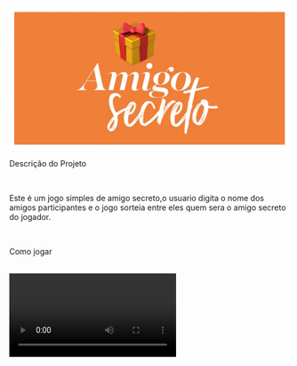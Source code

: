 <img src = "https://github.com/edjonesgley/amigo_secreto/blob/main/challenge-amigo-secreto_pt-main/assets/amigo.png" alt = "Foto com o nome do projeto">
<p>Descrição do Projeto</p>
<br>
<p>Este é um jogo simples de amigo secreto,o usuario digita o nome dos amigos participantes e o jogo sorteia entre eles quem sera o amigo secreto do jogador.</p>
<br>
<p>Como jogar</p>
<br>

<video controls>
  <source src="challenge-amigo-secreto_pt-main/assets/Em_branco.mp4" type="video/mp4">
 
</video>
